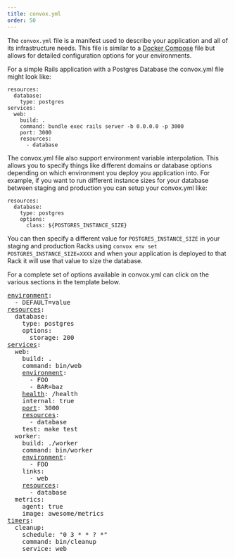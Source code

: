 ```yaml
---
title: convox.yml
order: 50
---
```


The `convox.yml` file is a manifest used to describe your application and all of its infrastructure needs. This file is similar to a [Docker Compose](https://docs.docker.com/compose/overview/) file but allows for detailed configuration options for your environments.

For a simple Rails application with a Postgres Database the convox.yml file might look like:

```
resources:
  database:
    type: postgres
services:
  web:
    build: .
    command: bundle exec rails server -b 0.0.0.0 -p 3000
    port: 3000
    resources:
      - database
```
The convox.yml file also support environment variable interpolation. This allows you to specify things like different domains or database options depending on which environment you deploy you application into. For example, if you want to run different instance sizes for your database between staging and production you can setup your convox.yml like:

```
resources:
  database:
    type: postgres
    options:
      class: ${POSTGRES_INSTANCE_SIZE} 
```

You can then specify a different value for `POSTGRES_INSTANCE_SIZE` in your staging and production Racks using `convox env set POSTGRES_INSTANCE_SIZE=XXXX` and when your application is deployed to that Rack it will use that value to size the database.

For a complete set of options available in convox.yml can click on the various sections in the template below.

<pre>
<a href="/application/environment">environment</a>:
  - DEFAULT=value
<a href="/application/resources">resources</a>:
  database:
    type: postgres
    options:
      storage: 200
<a href="/application/services">services</a>:
  web:
    build: .
    command: bin/web
    <a href="/application/environment">environment</a>:
      - FOO
      - BAR=baz
    <a href="/application/health-checks">health</a>: /health
    internal: true
    <a href="/application/port">port</a>: 3000
    <a href="/application/resources">resources</a>:
      - database
    test: make test
  worker:
    build: ./worker
    command: bin/worker
    <a href="/application/environment">environment</a>:
      - FOO
    links:
      - web
    <a href="/application/resources">resources</a>:
      - database
  metrics:
    agent: true
    image: awesome/metrics
<a href="/application/timers">timers</a>:
  cleanup:
    schedule: "0 3 * * ? *"
    command: bin/cleanup
    service: web
</pre>
